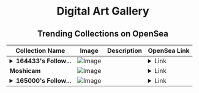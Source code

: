 <div align="center">

# Digital Art Gallery

## Trending Collections on OpenSea

| Collection Name                       | Image                                                                                     | Description                       | OpenSea Link                                                                                          |
|---------------------------------------|-------------------------------------------------------------------------------------------|-----------------------------------|--------------------------------------------------------------------------------------------------------|
| **<details><summary>164433's Follow...</summary>164433's Follower</details>** | ![Image](https://i.seadn.io/s/raw/files/19f9f090920392cc3650cbdf4361755b.png?w=500&auto=format?w=200&auto=format) |  | <details><summary>Link</summary>[164433's Follower](https://opensea.io/collection/164433-s-follower)</details> |
| **Moshicam** | ![Image](https://i.seadn.io/s/raw/files/98f42865dc920f0880fbb76290ff9acd.png?w=500&auto=format?w=200&auto=format) |  | <details><summary>Link</summary>[Moshicam](https://opensea.io/collection/moshicam-3334)</details> |
| **<details><summary>165000's Follow...</summary>165000's Follower</details>** | ![Image](https://i.seadn.io/s/raw/files/19f9f090920392cc3650cbdf4361755b.png?w=500&auto=format?w=200&auto=format) |  | <details><summary>Link</summary>[165000's Follower](https://opensea.io/collection/165000-s-follower)</details> |

</div>